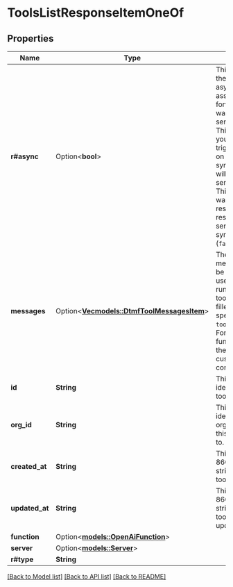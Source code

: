 # ToolsListResponseItemOneOf

## Properties

Name | Type | Description | Notes
------------ | ------------- | ------------- | -------------
**r#async** | Option<**bool**> | This determines if the tool is async.  If async, the assistant will move forward without waiting for your server to respond. This is useful if you just want to trigger something on your server.  If sync, the assistant will wait for your server to respond. This is useful if want assistant to respond with the result from your server.  Defaults to synchronous (`false`). | [optional]
**messages** | Option<[**Vec<models::DtmfToolMessagesItem>**](DtmfToolMessagesItem.md)> | These are the messages that will be spoken to the user as the tool is running.  For some tools, this is auto-filled based on special fields like `tool.destinations`. For others like the function tool, these can be custom configured. | [optional]
**id** | **String** | This is the unique identifier for the tool. | 
**org_id** | **String** | This is the unique identifier for the organization that this tool belongs to. | 
**created_at** | **String** | This is the ISO 8601 date-time string of when the tool was created. | 
**updated_at** | **String** | This is the ISO 8601 date-time string of when the tool was last updated. | 
**function** | Option<[**models::OpenAiFunction**](OpenAiFunction.md)> |  | [optional]
**server** | Option<[**models::Server**](Server.md)> |  | [optional]
**r#type** | **String** |  | 

[[Back to Model list]](../README.md#documentation-for-models) [[Back to API list]](../README.md#documentation-for-api-endpoints) [[Back to README]](../README.md)


